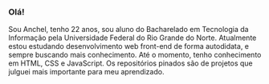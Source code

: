 ### Olá!

Sou Anchel, tenho 22 anos, sou aluno do Bacharelado em Tecnologia da Informação pela Universidade Federal do Rio Grande do Norte. Atualmente estou estudando desenvolvimento web front-end de forma autodidata, e sempre buscando mais conhecimento. Até o momento, tenho conhecimento em HTML, CSS e JavaScript. Os repositórios pinados são de projetos que julguei mais importante para meu aprendizado.
